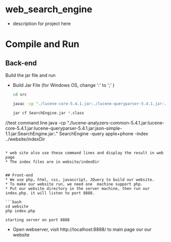 # web_search_engine
* description for project here

# Compile and Run
## Back-end
Build the jar file  and run 

* Build Jar File (for Windows OS, change ':' to ';' )
  ```bash
  cd src

  javac -cp "./lucene-core-5.4.1.jar:./lucene-queryparser-5.4.1.jar:./lucene-analyzers-common-5.4.1.jar:./json-simple-1.1.jar:." *.java

  jar cf SearchEngine.jar *.class

 //test command line
 java -cp "./lucene-analyzers-common-5.4.1.jar:lucene-core-5.4.1.jar:lucene-queryparser-5.4.1.jar:json-simple-1.1.jar:SearchEngine.jar:." SearchEngine -query apple+phone -index ../website/indexDir

  ```

  * web site also use these command lines and display the result in web page
  * The index files are in website/indexDir 


## Front-end
  * We use php, html, css, javascript, JQuery to build our website.
  * To make our website run, we need one  machine support php. 
  * Put our website directory in the server machine, then run our index.php. it will listen to port 8888.

  ```bash
  cd website
  php index.php 

  starting server on port 8888

  ```
  * Open webserver, visit http://localhost:8888/ to main page our our website
